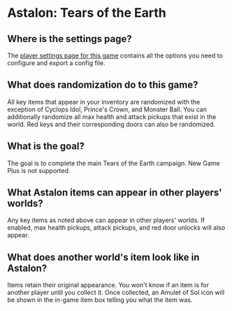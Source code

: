# Astalon: Tears of the Earth

## Where is the settings page?

The [player settings page for this game](../player-settings) contains all the options you need to configure and export a config file.

## What does randomization do to this game?

All key items that appear in your inventory are randomized with the exception of Cyclops Idol, Prince's Crown, and Monster Ball. You can additionally randomize all max health and attack pickups that exist in the world. Red keys and their corresponding doors can also be randomized.

## What is the goal?

The goal is to complete the main Tears of the Earth campaign. New Game Plus is not supported.

## What Astalon items can appear in other players' worlds?

Any key items as noted above can appear in other players' worlds. If enabled, max health pickups, attack pickups, and red door unlocks will also appear.

## What does another world's item look like in Astalon?

Items retain their original appearance. You won't know if an item is for another player until you collect it. Once collected, an Amulet of Sol icon will be shown in the in-game item box telling you what the item was.
